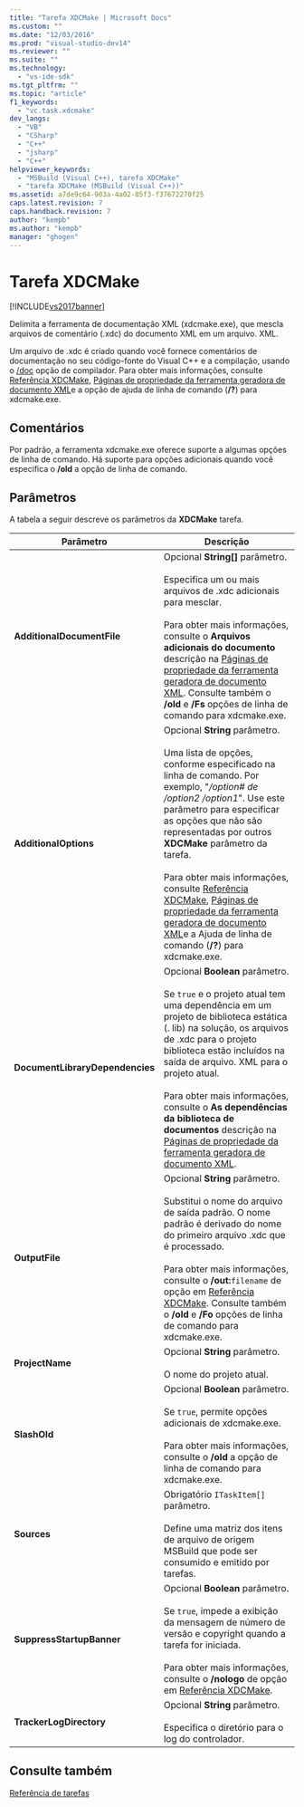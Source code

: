 ```yaml
---
title: "Tarefa XDCMake | Microsoft Docs"
ms.custom: ""
ms.date: "12/03/2016"
ms.prod: "visual-studio-dev14"
ms.reviewer: ""
ms.suite: ""
ms.technology: 
  - "vs-ide-sdk"
ms.tgt_pltfrm: ""
ms.topic: "article"
f1_keywords: 
  - "vc.task.xdcmake"
dev_langs: 
  - "VB"
  - "CSharp"
  - "C++"
  - "jsharp"
  - "C++"
helpviewer_keywords: 
  - "MSBuild (Visual C++), tarefa XDCMake"
  - "tarefa XDCMake (MSBuild (Visual C++))"
ms.assetid: a7de9c64-903a-4a02-85f3-f37672270f25
caps.latest.revision: 7
caps.handback.revision: 7
author: "kempb"
ms.author: "kempb"
manager: "ghogen"
---
```

# Tarefa XDCMake
[!INCLUDE[vs2017banner](../code-quality/includes/vs2017banner.md)]

Delimita a ferramenta de documentação XML \(xdcmake.exe\), que mescla arquivos de comentário \(.xdc\) do documento XML em um arquivo. XML.  
  
 Um arquivo de .xdc é criado quando você fornece comentários de documentação no seu código\-fonte do Visual C\+\+ e a compilação, usando o  [\/doc](/visual-cpp/build/reference/doc-process-documentation-comments-c-cpp) opção de compilador.  Para obter mais informações, consulte [Referência XDCMake](/visual-cpp/ide/xdcmake-reference), [Páginas de propriedade da ferramenta geradora de documento XML](/visual-cpp/ide/xml-document-generator-tool-property-pages)e a opção de ajuda de linha de comando \(**\/?**\) para xdcmake.exe.  
  
## Comentários  
 Por padrão, a ferramenta xdcmake.exe oferece suporte a algumas opções de linha de comando.  Há suporte para opções adicionais quando você especifica o **\/old** a opção de linha de comando.  
  
## Parâmetros  
 A tabela a seguir descreve os parâmetros da **XDCMake** tarefa.  
  
|Parâmetro|Descrição|  
|---------------|---------------|  
|**AdditionalDocumentFile**|Opcional **String\[\]** parâmetro.<br /><br /> Especifica um ou mais arquivos de .xdc adicionais para mesclar.<br /><br /> Para obter mais informações, consulte o  **Arquivos adicionais do documento** descrição na [Páginas de propriedade da ferramenta geradora de documento XML](/visual-cpp/ide/xml-document-generator-tool-property-pages).  Consulte também o **\/old** e **\/Fs** opções de linha de comando para xdcmake.exe.|  
|**AdditionalOptions**|Opcional **String** parâmetro.<br /><br /> Uma lista de opções, conforme especificado na linha de comando.  Por exemplo, "*\/option\# de \/option2 \/option1*".  Use este parâmetro para especificar as opções que não são representadas por outros **XDCMake** parâmetro da tarefa.<br /><br /> Para obter mais informações, consulte [Referência XDCMake](/visual-cpp/ide/xdcmake-reference), [Páginas de propriedade da ferramenta geradora de documento XML](/visual-cpp/ide/xml-document-generator-tool-property-pages)e a Ajuda de linha de comando \(**\/?**\) para xdcmake.exe.|  
|**DocumentLibraryDependencies**|Opcional **Boolean** parâmetro.<br /><br /> Se `true` e o projeto atual tem uma dependência em um projeto de biblioteca estática \(. lib\) na solução, os arquivos de .xdc para o projeto biblioteca estão incluídos na saída de arquivo. XML para o projeto atual.<br /><br /> Para obter mais informações, consulte o  **As dependências da biblioteca de documentos** descrição na [Páginas de propriedade da ferramenta geradora de documento XML](/visual-cpp/ide/xml-document-generator-tool-property-pages).|  
|**OutputFile**|Opcional **String** parâmetro.<br /><br /> Substitui o nome do arquivo de saída padrão.  O nome padrão é derivado do nome do primeiro arquivo .xdc que é processado.<br /><br /> Para obter mais informações, consulte o **\/out:**`filename` de opção em [Referência XDCMake](/visual-cpp/ide/xdcmake-reference).  Consulte também o **\/old** e **\/Fo** opções de linha de comando para xdcmake.exe.|  
|**ProjectName**|Opcional **String** parâmetro.<br /><br /> O nome do projeto atual.|  
|**SlashOld**|Opcional **Boolean** parâmetro.<br /><br /> Se `true`, permite opções adicionais de xdcmake.exe.<br /><br /> Para obter mais informações, consulte o **\/old** a opção de linha de comando para xdcmake.exe.|  
|**Sources**|Obrigatório `ITaskItem[]` parâmetro.<br /><br /> Define uma matriz dos itens de arquivo de origem MSBuild que pode ser consumido e emitido por tarefas.|  
|**SuppressStartupBanner**|Opcional **Boolean** parâmetro.<br /><br /> Se `true`, impede a exibição da mensagem de número de versão e copyright quando a tarefa for iniciada.<br /><br /> Para obter mais informações, consulte o **\/nologo** de opção em [Referência XDCMake](/visual-cpp/ide/xdcmake-reference).|  
|**TrackerLogDirectory**|Opcional **String** parâmetro.<br /><br /> Especifica o diretório para o log do controlador.|  
  
## Consulte também  
 [Referência de tarefas](../msbuild/msbuild-task-reference.md)